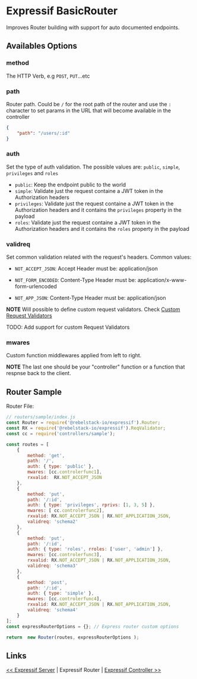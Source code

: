 # Expressif BasicRouter

Improves Router building with support for auto documented endpoints.

## Availables Options

### method
The HTTP Verb, e.g `POST`, `PUT`...etc

### path
Router path. Could be `/` for the root path of the router and use the `:` character to set params in the URL that will become available in the controller
```json
{
	"path": "/users/:id"
}
```

### auth
Set the type of auth validation. The possible values are: `public`, `simple`, `privileges` and `roles`

- `public`: Keep the endpoint public to the world
- `simple`: Validate just the request containe a JWT token in the Authorization headers
- `privileges`: Validate just the request containe a JWT token in the Authorization headers and it contains the `privileges` property in the payload
- `roles`: Validate just the request containe a JWT token in the Authorization headers and it contains the `roles` property in the payload

### validreq
Set common validation related with the request's headers. Common values:

-	`NOT_ACCEPT_JSON`: Accept Header must be: application/json

-	`NOT_FORM_ENCODED`: Content-Type Header must be: application/x-www-form-urlencoded

-	`NOT_APP_JSON`: Content-Type Header must be: application/json

__NOTE__ Will possible to define custom request validators. Check [Custom Request Validators]()

TODO: Add support for custom Request Validators

### mwares

Custom function middlewares applied from left to right.

__NOTE__ The last one should be your "controller" function or a function that respnse back to the client.

## Router Sample

Router File:

```javascript
// routers/sample/index.js
const Router = require('@rebelstack-io/expressif').Router;
const RX = require('@rebelstack-io/expressif').ReqValidator;
const cc = require('controllers/sample');

const routes = [
	{
		method: 'get',
		path: '/',
		auth: { type: 'public' },
		mwares: [cc.controlerfunc1],
		rxvalid:  RX.NOT_ACCEPT_JSON
	},
	{
		method: 'put',
		path: '/:id',
		auth: { type: 'privileges', rprivs: [1, 3, 5] },
		mwares: [ cc.controlerfunc2],
		rxvalid: RX.NOT_ACCEPT_JSON | RX.NOT_APPLICATION_JSON,
		validreq: 'schema2'
	},
	{
		method: 'put',
		path: '/:id',
		auth: { type: 'roles', rroles: ['user', 'admin'] },
		mwares: [cc.controlerfunc3],
		rxvalid: RX.NOT_ACCEPT_JSON | RX.NOT_APPLICATION_JSON,
		validreq: 'schema3'
	},
	{
		method: 'post',
		path: '/:id',
		auth: { type: 'simple' },
		mwares: [cc.controlerfunc4],
		rxvalid: RX.NOT_ACCEPT_JSON | RX.NOT_APPLICATION_JSON,
		validreq: 'schema4'
	}
];
const expressRouterOptions = {}; // Express router custom options

return  new Router(routes, expressRouterOptions );
```

## Links

[<< Expressif Server](server.md) | Expressif Router | [Expressif Controller >>](controller.md)
